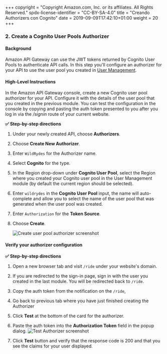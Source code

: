 +++
copyright = "Copyright Amazon.com, Inc. or its affiliates. All Rights Reserved."
spdx-license-identifier = "CC-BY-SA-4.0"
title = "Creando Authorizers con Cognito"
date = 2019-09-09T17:42:10+01:00
weight = 20
+++

### 2. Create a Cognito User Pools Authorizer

#### Background
Amazon API Gateway can use the JWT tokens returned by Cognito User Pools to authenticate API calls. In this step you'll configure an authorizer for your API to use the user pool you created in [User Management][user-management].

#### High-Level Instructions
In the Amazon API Gateway console, create a new Cognito user pool authorizer for your API. Configure it with the details of the user pool that you created in the previous module. You can test the configuration in the console by copying and pasting the auth token presented to you after you log in via the _/signin_ route of your current website.

**:white_check_mark: Step-by-step directions**

1. Under your newly created API, choose **Authorizers**.
1. Choose **Create New Authorizer**.
1. Enter `WildRydes` for the Authorizer name.
1. Select **Cognito** for the type.
1. In the Region drop-down under **Cognito User Pool**, select the Region where you created your Cognito user pool in the User Management module (by default the current region should be selected).
1. Enter `wildrydes` in the **Cognito User Pool** input, the name will auto-complete and allow you to select the name of the user pool that was generated when the user pool was created.
1. Enter `Authorization` for the **Token Source**.
1. Choose **Create**.

    ![Create user pool authorizer screenshot](/images/create-user-pool-authorizer.png)

#### Verify your authorizer configuration

**:white_check_mark: Step-by-step directions**

1. Open a new browser tab and visit `/ride` under your website's domain.
1. If you are redirected to the sign-in page, sign in with the user you created in the last module. You will be redirected back to `/ride`.
1. Copy the auth token from the notification on the `/ride`,
1. Go back to previous tab where you have just finished creating the Authorizer
1. Click **Test** at the bottom of the card for the authorizer.
1. Paste the auth token into the **Authorization Token** field in the popup dialog.
    ![Test Authorizer screenshot](/images/apigateway-test-authorizer.png)

1. Click **Test** button and verify that the response code is 200 and that you see the claims for your user displayed.

[user-management]: /usermanagement
